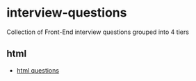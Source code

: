 # interview-questions
Collection of Front-End interview questions grouped into 4 tiers

## html
- [html questions](html.md)
